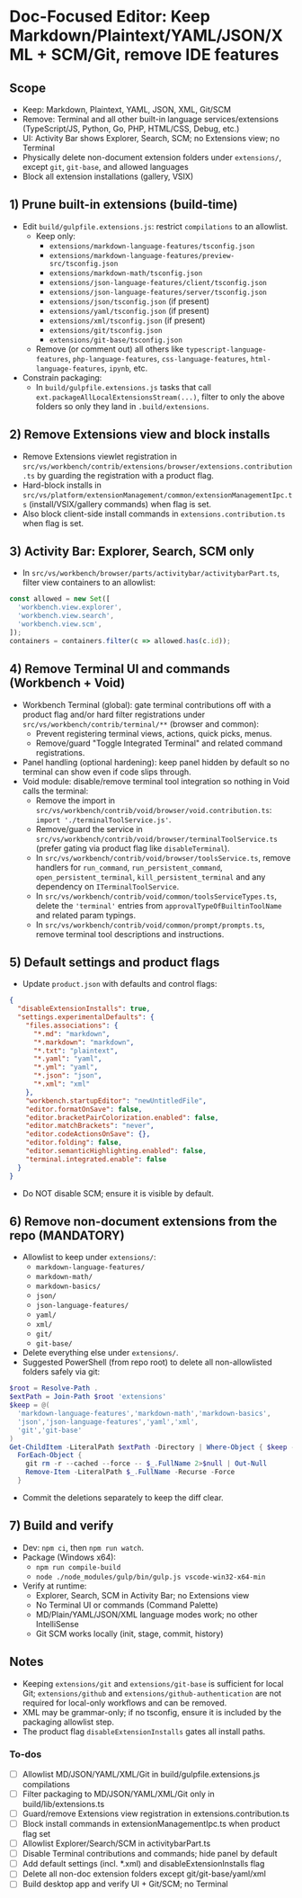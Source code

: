 <!-- 0f07cbc3-3000-424e-b505-696313d94e03 1f2057be-1f0b-4586-a8c8-02ea7dbcf802 -->
# Doc-Focused Editor: Keep Markdown/Plaintext/YAML/JSON/XML + SCM/Git, remove IDE features

## Scope

- Keep: Markdown, Plaintext, YAML, JSON, XML, Git/SCM
- Remove: Terminal and all other built-in language services/extensions (TypeScript/JS, Python, Go, PHP, HTML/CSS, Debug, etc.)
- UI: Activity Bar shows Explorer, Search, SCM; no Extensions view; no Terminal
- Physically delete non-document extension folders under `extensions/`, except `git`, `git-base`, and allowed languages
- Block all extension installations (gallery, VSIX)

## 1) Prune built-in extensions (build-time)

- Edit `build/gulpfile.extensions.js`: restrict `compilations` to an allowlist.
  - Keep only:
    - `extensions/markdown-language-features/tsconfig.json`
    - `extensions/markdown-language-features/preview-src/tsconfig.json`
    - `extensions/markdown-math/tsconfig.json`
    - `extensions/json-language-features/client/tsconfig.json`
    - `extensions/json-language-features/server/tsconfig.json`
    - `extensions/json/tsconfig.json` (if present)
    - `extensions/yaml/tsconfig.json` (if present)
    - `extensions/xml/tsconfig.json` (if present)
    - `extensions/git/tsconfig.json`
    - `extensions/git-base/tsconfig.json`
  - Remove (or comment out) all others like `typescript-language-features`, `php-language-features`, `css-language-features`, `html-language-features`, `ipynb`, etc.
- Constrain packaging:
  - In `build/gulpfile.extensions.js` tasks that call `ext.packageAllLocalExtensionsStream(...)`, filter to only the above folders so only they land in `.build/extensions`.

## 2) Remove Extensions view and block installs

- Remove Extensions viewlet registration in `src/vs/workbench/contrib/extensions/browser/extensions.contribution.ts` by guarding the registration with a product flag.
- Hard-block installs in `src/vs/platform/extensionManagement/common/extensionManagementIpc.ts` (install/VSIX/gallery commands) when flag is set.
- Also block client-side install commands in `extensions.contribution.ts` when flag is set.

## 3) Activity Bar: Explorer, Search, SCM only

- In `src/vs/workbench/browser/parts/activitybar/activitybarPart.ts`, filter view containers to an allowlist:
```ts
const allowed = new Set([
  'workbench.view.explorer',
  'workbench.view.search',
  'workbench.view.scm',
]);
containers = containers.filter(c => allowed.has(c.id));
```


## 4) Remove Terminal UI and commands (Workbench + Void)

- Workbench Terminal (global): gate terminal contributions off with a product flag and/or hard filter registrations under `src/vs/workbench/contrib/terminal/**` (browser and common):
  - Prevent registering terminal views, actions, quick picks, menus.
  - Remove/guard "Toggle Integrated Terminal" and related command registrations.
- Panel handling (optional hardening): keep panel hidden by default so no terminal can show even if code slips through.
- Void module: disable/remove terminal tool integration so nothing in Void calls the terminal:
  - Remove the import in `src/vs/workbench/contrib/void/browser/void.contribution.ts`: `import './terminalToolService.js'`.
  - Remove/guard the service in `src/vs/workbench/contrib/void/browser/terminalToolService.ts` (prefer gating via product flag like `disableTerminal`).
  - In `src/vs/workbench/contrib/void/browser/toolsService.ts`, remove handlers for `run_command`, `run_persistent_command`, `open_persistent_terminal`, `kill_persistent_terminal` and any dependency on `ITerminalToolService`.
  - In `src/vs/workbench/contrib/void/common/toolsServiceTypes.ts`, delete the `'terminal'` entries from `approvalTypeOfBuiltinToolName` and related param typings.
  - In `src/vs/workbench/contrib/void/common/prompt/prompts.ts`, remove terminal tool descriptions and instructions.

## 5) Default settings and product flags

- Update `product.json` with defaults and control flags:
```json
{
  "disableExtensionInstalls": true,
  "settings.experimentalDefaults": {
    "files.associations": {
      "*.md": "markdown",
      "*.markdown": "markdown",
      "*.txt": "plaintext",
      "*.yaml": "yaml",
      "*.yml": "yaml",
      "*.json": "json",
      "*.xml": "xml"
    },
    "workbench.startupEditor": "newUntitledFile",
    "editor.formatOnSave": false,
    "editor.bracketPairColorization.enabled": false,
    "editor.matchBrackets": "never",
    "editor.codeActionsOnSave": {},
    "editor.folding": false,
    "editor.semanticHighlighting.enabled": false,
    "terminal.integrated.enable": false
  }
}
```

- Do NOT disable SCM; ensure it is visible by default.

## 6) Remove non-document extensions from the repo (MANDATORY)

- Allowlist to keep under `extensions/`:
  - `markdown-language-features/`
  - `markdown-math/`
  - `markdown-basics/`
  - `json/`
  - `json-language-features/`
  - `yaml/`
  - `xml/`
  - `git/`
  - `git-base/`
- Delete everything else under `extensions/`.
- Suggested PowerShell (from repo root) to delete all non-allowlisted folders safely via git:
```powershell
$root = Resolve-Path .
$extPath = Join-Path $root 'extensions'
$keep = @(
  'markdown-language-features','markdown-math','markdown-basics',
  'json','json-language-features','yaml','xml',
  'git','git-base'
)
Get-ChildItem -LiteralPath $extPath -Directory | Where-Object { $keep -notcontains $_.Name } |
  ForEach-Object {
    git rm -r --cached --force -- $_.FullName 2>$null | Out-Null
    Remove-Item -LiteralPath $_.FullName -Recurse -Force
  }
```

- Commit the deletions separately to keep the diff clear.

## 7) Build and verify

- Dev: `npm ci`, then `npm run watch`.
- Package (Windows x64):
  - `npm run compile-build`
  - `node ./node_modules/gulp/bin/gulp.js vscode-win32-x64-min`
- Verify at runtime:
  - Explorer, Search, SCM in Activity Bar; no Extensions view
  - No Terminal UI or commands (Command Palette)
  - MD/Plain/YAML/JSON/XML language modes work; no other IntelliSense
  - Git SCM works locally (init, stage, commit, history)

## Notes

- Keeping `extensions/git` and `extensions/git-base` is sufficient for local Git; `extensions/github` and `extensions/github-authentication` are not required for local-only workflows and can be removed.
- XML may be grammar-only; if no tsconfig, ensure it is included by the packaging allowlist step.
- The product flag `disableExtensionInstalls` gates all install paths.

### To-dos

- [ ] Allowlist MD/JSON/YAML/XML/Git in build/gulpfile.extensions.js compilations
- [ ] Filter packaging to MD/JSON/YAML/XML/Git only in build/lib/extensions.ts
- [ ] Guard/remove Extensions view registration in extensions.contribution.ts
- [ ] Block install commands in extensionManagementIpc.ts when product flag set
- [ ] Allowlist Explorer/Search/SCM in activitybarPart.ts
- [ ] Disable Terminal contributions and commands; hide panel by default
- [ ] Add default settings (incl. *.xml) and disableExtensionInstalls flag
- [ ] Delete all non-doc extension folders except git/git-base/yaml/xml
- [ ] Build desktop app and verify UI + Git/SCM; no Terminal